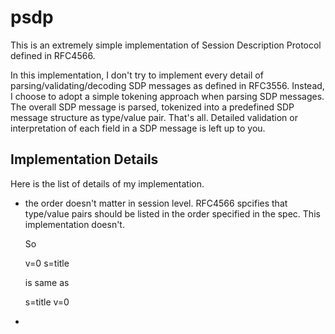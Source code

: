 # psdp
This is an extremely simple implementation of Session Description Protocol defined in RFC4566.


In this implementation, I don't try to implement every detail of parsing/validating/decoding SDP messages as defined in RFC3556.
Instead, I choose to adopt a simple tokening approach when parsing SDP messages. The overall SDP message is parsed, tokenized into a predefined SDP message structure as type/value pair. That's all. Detailed validation or interpretation of each field in a SDP message is left up to you.

## Implementation Details
Here is the list of details of my implementation.

  * the order doesn't matter in session level.
    RFC4566 spcifies that type/value pairs should be listed in the order specified in the spec.
    This implementation doesn't.

    So

    v=0
    s=title

    is same as

    s=title
    v=0

  * 
